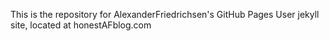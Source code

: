 This is the repository for AlexanderFriedrichsen's GitHub Pages User jekyll site, located at honestAFblog.com
